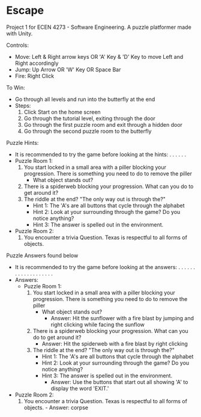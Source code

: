# Escape
Project 1 for ECEN 4273 - Software Engineering. A puzzle platformer made with Unity. 

Controls:
  - Move: Left & Right arrow keys OR 'A' Key & 'D' Key to move Left and Right accordingly
  - Jump: Up Arrow OR 'W' Key OR Space Bar
  - Fire: Right Click
  
 
To Win:
  - Go through all levels and run into the butterfly at the end
  - Steps: 
    1. Click Start on the home screen
    2. Go through the tutorial level, exiting through the door
    3. Go through the first puzzle room and exit through a hidden door
    4. Go through the second puzzle room to the butterfly
    
    
Puzzle Hints:
  - It is recommended to try the game before looking at the hints:
  .
  .
  .
  .
  .
  .
  - Puzzle Room 1:
      1. You start locked in a small area with a piller blocking your progression. There is something you need to do to remove the piller
          - What object stands out?
      2. There is a spiderweb blocking your progression. What can you do to get around it?
      3. The riddle at the end? "The only way out is through the?" 
          - Hint 1: The 'A's are all buttons that cycle through the alphabet
          - Hint 2: Look at your surrounding through the game? Do you notice anything?
          - Hint 3: The answer is spelled out in the environment.
  - Puzzle Room 2:
      1. You encounter a trivia Question. Texas is respectful to all forms of objects.




Puzzle Answers found below
  - It is recommended to try the game before looking at the answers:
  .
  .
  .
  .
  .
  .
  .
  .
  .
  .
  .
  .
  .
  .
  .
  .
  .
  .
  .
  - Answers:
    - Puzzle Room 1:
      1. You start locked in a small area with a piller blocking your progression. There is something you need to do to remove the piller
          - What object stands out?
            - Answer: Hit the sunflower with a fire blast by jumping and right clicking while facing the sunflow
      2. There is a spiderweb blocking your progression. What can you do to get around it?
            - Answer: Hit the spiderweb with a fire blast by right clicking
      3. The riddle at the end? "The only way out is through the?"
          - Hint 1: The 'A's are all buttons that cycle through the alphabet
          - Hint 2: Look at your surrounding through the game? Do you notice anything?
          - Hint 3: The answer is spelled out in the environment.
            - Answer: Use the buttons that start out all showing 'A' to display the word 'EXIT.' 
  - Puzzle Room 2:
      1. You encounter a trivia Question. Texas is respectful to all forms of objects.
        - Answer: corpse
        
